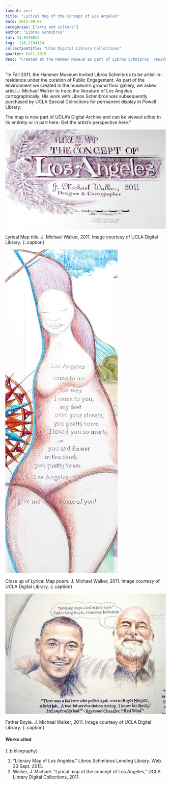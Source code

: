 ```yaml
---
layout: post
title: "Lyrical Map of the Concept of Los Angeles"
date: 2015-09-01
categories: ["arts and culture"]
author: "Libros Schmibros"
lat: 34.0476014
lng: -118.2194174
collectiontitle: "UCLA Digital Library Collections"
quarter: Fall 2015
desc: "Created at the Hammer Museum as part of Libros Schmibros' residency, the Lyrical Map of the Concept of Los Angeles is held at UCLA's Powell Library."
---
```

&quot;In Fall 2011, the Hammer Museum invited Libros Schmibros to be artist-in-residence under the curation of Public Engagement. As part of the environment we created in the museum’s ground floor gallery, we asked artist J. Michael Walker to trace the literature of Los Angeles cartographically. His work with Libros Schmibros was subsequently purchased by UCLA Special Collections for permanent display in Powell Library.

The map is now part of UCLA’s Digital Archive and can be viewed either in its entirety or in part here. Get the artist’s perspective here.&quot;


![Image of the hand-drawn title of the work. Reads: Lyrical map of the concept of Los Angeles. J. Michael Walker, 2011. Designer & Cartographer.](images/lyrical1.jpg)

Lyrical Map title. J. Michael Walker, 2011. Image courtesy of UCLA Digital Library.
   {:.caption}

![Conceptual drawing of female figure with a poem enclosed in the figure.](images/lyrical2.jpg)

Close up of Lyrical Map poem. J. Michael Walker, 2011. Image courtesy of UCLA Digital Library.
   {:.caption}

![Drawing of Father Boyle with youth, reads: &#34;Nothing stops a bullet like a job,&#34; Father Greg Boyle, Homeboy Industries.](images/lyrical3.jpg)

Father Boyle. J. Michael Walker, 2011. Image courtesy of UCLA Digital Library.
   {:.caption}


#### Works cited

{:.bibliography}
1. “Literary Map of Los Angeles.” Libros Schmibros Lending Library. Web. 23 Sept. 2015.
2. Walker, J. Michael. &quot;Lyrical map of the concept of Los Angeles,&quot; UCLA Library Digital Collections, 2011.
